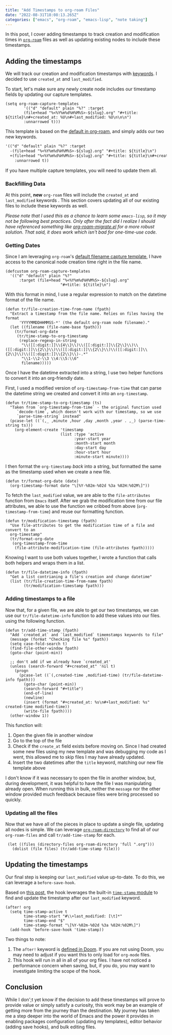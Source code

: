 ```yaml
---
title: "Add Timestamps to org-roam Files"
date: "2022-08-31T18:08:13.265Z"
categories: ["emacs", "org-roam", "emacs-lisp", "note taking"]
---
```


In this post, I cover adding timestamps to track creation and modification times in [`org-roam`](https://github.com/org-roam/org-roam) files as well as updating existing nodes to include these timestamps.

## Adding the timestamps

We will track our creation and modification timestamps with [keywords](https://orgmode.org/worg/dev/org-syntax.html#Keywords). I decided to use `created_at` and `last_modified`.

To start, let's make sure any newly create node includes our timestamp fields by updating our capture templates.

```emacs-lisp
(setq org-roam-capture-templates
        '(("d" "default" plain "%?" :target
        (file+head "%<%Y%m%d%H%M%S>-${slug}.org" "#+title: ${title}\n#+created_at: %U\n#+last_modified: %U\n\n\n")
        :unnarrowed t)))
```

This template is based on the [default in org-roam](https://github.com/org-roam/org-roam/blob/c3867619147175faf89ed8f3e90a1e67a4fd9655/org-roam-capture.el#L41-L45), and simply adds our two new keywords.

```diff
'(("d" "default" plain "%?" :target
  -(file+head "%<%Y%m%d%H%M%S>-${slug}.org" "#+title: ${title}\n")
  +(file+head "%<%Y%m%d%H%M%S>-${slug}.org" "#+title: ${title}\n#+created_at: %U\n#+last_modified: %U\n\n\n")
    :unnarrowed t))
```

If you have multiple capture templates, you will need to update them all.

### Backfilling Data

At this point, **new** `org-roam` files will include the `created_at` and `last_modified` keywords . This section covers updating all of our existing files to include these keywords as well.

_Please note that I used this as a chance to learn some `emacs-lisp`, so it may not be following best practices. Only after the fact did I realize I should have referenced something like [org-roam-migrate.el](https://github.com/org-roam/org-roam/blob/main/org-roam-migrate.el) for a more robust solution. That said, it does work which isn't bad for one-time-use code._

### Getting Dates

Since I am leveraging `org-roam`'s [default filename capture template](https://github.com/org-roam/org-roam/blob/7f453f3fffb924ca4ae3f8d34cabc03fbcae0127/org-roam-capture.el#L43), I have access to the canonical node creation time right in the file name.

```emacs-lisp
(defcustom org-roam-capture-templates
  '(("d" "default" plain "%?"
      :target (file+head "%<%Y%m%d%H%M%S>-${slug}.org"
                        "#+title: ${title}\n")
```

With this format in mind, I use a regular expression to match on the datetime format of the file name.

```emacs-lisp
(defun tr/file-creation-time-from-name (fpath)
  "Extract a timestamp from the file name. Relies on files having the format
      'YYYYMMDDHHMMSS-*' (the default org-roam node filename)."
  (let ((filename (file-name-base fpath)))
    (tr/format-org-date
     (tr/time-stamp-to-org-timestamp
      (replace-regexp-in-string
       "\\([[:digit:]]\\{4\\}\\)\\([[:digit:]]\\{2\\}\\)\\([[:digit:]]\\{2\\}\\)\\([[:digit:]]\\{2\\}\\)\\([[:digit:]]\\{2\\}\\)\\([[:digit:]]\\{2\\}\\)-.*"
       "\\1-\\2-\\3 \\4:\\5:\\6"
       filename)))))
```

Once I have the datetime extracted into a string, I use two helper functions to convert it into an org-friendly date.

First, I used a modified version of `org-timestamp-from-time` that can parse the datetime string we created and convert it into an `org-timestamp`.

```emacs-lisp
(defun tr/time-stamp-to-org-timestamp (ts)
  "Taken from `org-timestamp-from-time` - the original function used
     `decode-time`, which doesn't work with our timestamp, so we use
     `parse-time-string` instead"
  (pcase-let ((`(,_ ,minute ,hour ,day ,month ,year . ,_) (parse-time-string ts)))
    (org-element-create 'timestamp
                        (list :type 'active
                              :year-start year
                              :month-start month
                              :day-start day
                              :hour-start hour
                              :minute-start minute))))
```

I then format the `org-timestamp` _back_ into a string, but formatted the same as the timestamp used when we create a new file.

```emacs-lisp
(defun tr/format-org-date (date)
  (org-timestamp-format date "\[%Y-%02m-%02d %3a %02H:%02M\]"))
```

To fetch the `last_modified` value, we are able to the `file-attributes` function from `Emacs` itself. After we grab the modification time from our file attributes, we able to use the function we cribbed from above (`org-timestamp-from-time`) and reuse our formatting function.

```emacs-lisp
(defun tr/modification-timestamp (fpath)
  "Use file-attributes to get the modification time of a file and convert to an
  org-timestamp"
  (tr/format-org-date
   (org-timestamp-from-time
    (file-attribute-modification-time (file-attributes fpath)))))
```

Knowing I want to use both values together, I wrote a function that calls both helpers and wraps them in a list.

```emacs-lisp
(defun tr/file-datetime-info (fpath)
  "Get a list contrianing a file's creation and change datetime"
  (list (tr/file-creation-time-from-name fpath)
        (tr/modification-timestamp fpath)))
```

### Adding timestamps to a file

Now that, for a given file, we are able to get our two timestamps, we can use our `tr/file-datetime-info` function to add these values into our files. using the following function.

```emacs-lisp
(defun tr/add-time-stamp (fpath)
  "Add `created_at` and `last_modified` timemstamps keywords to file"
  (message (format "Checking file %s" fpath))
  (setq case-fold-search t)
  (find-file-other-window fpath)
  (goto-char (point-min))

  ;; don't add if we already have `created_at'
  (unless (search-forward "#+created_at" 'nil t)
    (progn
      (pcase-let ((`(,created-time ,modified-time) (tr/file-datetime-info fpath)))
        (goto-char (point-min))
        (search-forward "#+title")
        (end-of-line)
        (newline)
        (insert (format "#+created_at: %s\n#+last_modified: %s" created-time modified-time))
        (write-file fpath))))
  (other-window 1))
```

This function will:

1.  Open the given file in another window
2.  Go to the top of the file
3.  Check if the `create_at` field exists before moving on. Since I had created some new files using my new template and was debugging my code as I went, this allowed me to skip files I may have already updated.
4.  Insert the two datetimes after the `title` keyword, matching our new file template above

I don't know if it was necessary to open the file in another window, but, during development, it was helpful to have the file I was manipulating already open. When running this in bulk, neither the `message` nor the other window provided much feedback because files were bring processed so quickly.

### Updating all the files

Now that we have all of the pieces in place to update a single file, updating all nodes is simple. We can leverage [`org-roam-directory`](https://github.com/org-roam/org-roam/blob/7f453f3fffb924ca4ae3f8d34cabc03fbcae0127/org-roam.el#L115-L119) to find all of our `org-roam-files` and call `tr/add-time-stamp` for each.

```emacs-lisp
 (let ((files (directory-files org-roam-directory 'full ".org")))
   (dolist (file files) (tr/add-time-stamp file)))
```

## Updating the timestamps

Our final step is keeping our `last_modified` value up-to-date. To do this, we can leverage a `before-save-hook`.

Based on [this post](https://org-roam.discourse.group/t/update-a-field-last-modified-at-save/321/18), the hook leverages the built-in [`time-stamp` module](https://www.emacswiki.org/emacs/TimeStamp) to find and update the timestamp after our `last_modified` keyword.

```emacs-lisp
(after! org
  (setq time-stamp-active t
        time-stamp-start "#\\+last_modified: [\t]*"
        time-stamp-end "$"
        time-stamp-format "\[%Y-%02m-%02d %3a %02H:%02M\]")
  (add-hook 'before-save-hook 'time-stamp))
```

Two things to note:

1.  The `after!` keyword is [defined in Doom](https://github.com/doomemacs/doomemacs/blob/c44bc81a05f3758ceaa28921dd9c830b9c571e61/lisp/doom-lib.el#L496). If you are not using Doom, you may need to adjust if you want this to only load for `org-mode` files.
2.  This hook will run in all in all of your org files. I have not noticed a performance concern when saving, but, if you do, you may want to investigate limiting the scope of the hook.

## Conclusion

While I don';t yet know if the decision to add these timestamps will prove to provide value or simply satisfy a curiosity, this work may be an example of getting more from the journey than the destination. My journey has taken me a step deeper into the world of Emacs and the power it provides in enabling packages configuration (updating my templates), editor behavior (adding save hooks), and bulk editing files.
